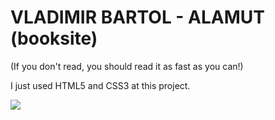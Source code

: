 <h1>VLADIMIR BARTOL - ALAMUT (booksite)</h1>

<p>(If you don't read, you should read it as fast as you can!)</p>

<p>I just used HTML5 and CSS3 at this project.</p>

![](screensave.gif)